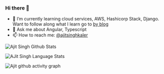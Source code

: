 ### Hi there 👋
<p>

- 🌱 I’m currently learning cloud services, AWS, Hashicorp Stack, Django. Want to follow along what I learn go to [by blog](https://ajitblogs.com/)
- 💬 Ask me about Angular, Typescript
- 📫 How to reach me: [@ajitsinghkaler](https://twitter.com/ajitsinghkaler)

</p>

![Ajit Singh Github Stats](https://github-readme-stats.vercel.app/api?username=ajitsinghkaler&show_icons=true&include_all_commits=true&theme=radical)

![AJit Singh Language Stats](https://github-readme-stats.anuraghazra1.vercel.app/api/top-langs/?username=ajitsinghkaler&layout=compact&theme=radical)

![Ajit github activity graph](https://activity-graph.herokuapp.com/graph?username=ajitsinghkaler&theme=dracula)
